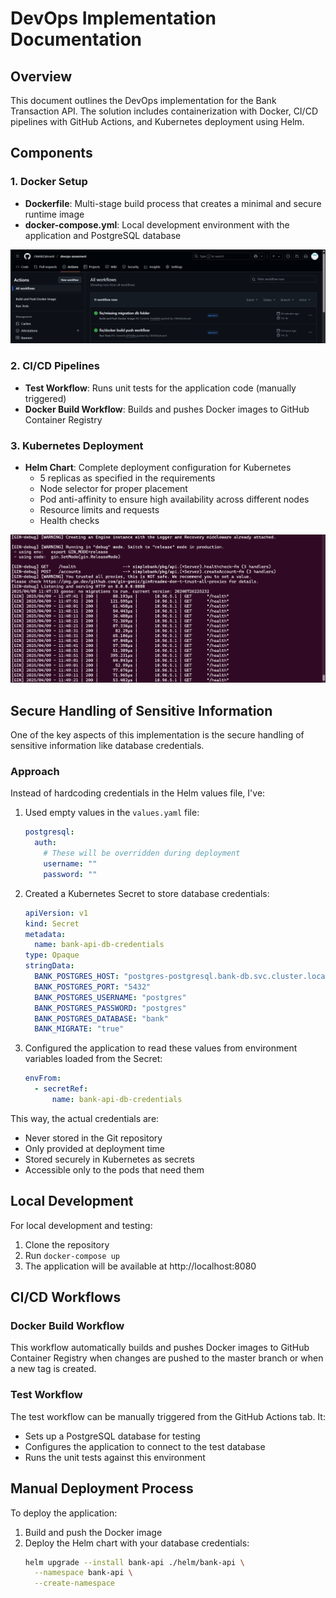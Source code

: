 # DevOps Implementation Documentation

## Overview

This document outlines the DevOps implementation for the Bank Transaction API. The solution includes containerization with Docker, CI/CD pipelines with GitHub Actions, and Kubernetes deployment using Helm.

## Components

### 1. Docker Setup
- **Dockerfile**: Multi-stage build process that creates a minimal and secure runtime image
- **docker-compose.yml**: Local development environment with the application and PostgreSQL database

![Docker Build Process](images/docker-build-process.png)

### 2. CI/CD Pipelines
- **Test Workflow**: Runs unit tests for the application code (manually triggered)
- **Docker Build Workflow**: Builds and pushes Docker images to GitHub Container Registry

### 3. Kubernetes Deployment
- **Helm Chart**: Complete deployment configuration for Kubernetes
  - 5 replicas as specified in the requirements
  - Node selector for proper placement
  - Pod anti-affinity to ensure high availability across different nodes
  - Resource limits and requests
  - Health checks

![Kubernetes Deployment](images/kubernetes-deployment.png)

## Secure Handling of Sensitive Information

One of the key aspects of this implementation is the secure handling of sensitive information like database credentials.

### Approach

Instead of hardcoding credentials in the Helm values file, I've:

1. Used empty values in the `values.yaml` file:
   ```yaml
   postgresql:
     auth:
       # These will be overridden during deployment
       username: ""
       password: ""
   ```

2. Created a Kubernetes Secret to store database credentials:
   ```yaml
   apiVersion: v1
   kind: Secret
   metadata:
     name: bank-api-db-credentials
   type: Opaque
   stringData:
     BANK_POSTGRES_HOST: "postgres-postgresql.bank-db.svc.cluster.local"
     BANK_POSTGRES_PORT: "5432"
     BANK_POSTGRES_USERNAME: "postgres"
     BANK_POSTGRES_PASSWORD: "postgres"
     BANK_POSTGRES_DATABASE: "bank"
     BANK_MIGRATE: "true"
   ```

3. Configured the application to read these values from environment variables loaded from the Secret:
   ```yaml
   envFrom:
     - secretRef:
         name: bank-api-db-credentials
   ```

This way, the actual credentials are:
- Never stored in the Git repository
- Only provided at deployment time
- Stored securely in Kubernetes as secrets
- Accessible only to the pods that need them

## Local Development

For local development and testing:

1. Clone the repository
2. Run `docker-compose up`
3. The application will be available at http://localhost:8080

## CI/CD Workflows

### Docker Build Workflow
This workflow automatically builds and pushes Docker images to GitHub Container Registry when changes are pushed to the master branch or when a new tag is created.

### Test Workflow
The test workflow can be manually triggered from the GitHub Actions tab. It:
- Sets up a PostgreSQL database for testing
- Configures the application to connect to the test database
- Runs the unit tests against this environment

## Manual Deployment Process

To deploy the application:

1. Build and push the Docker image
2. Deploy the Helm chart with your database credentials:
   ```bash
   helm upgrade --install bank-api ./helm/bank-api \
     --namespace bank-api \
     --create-namespace
   ```